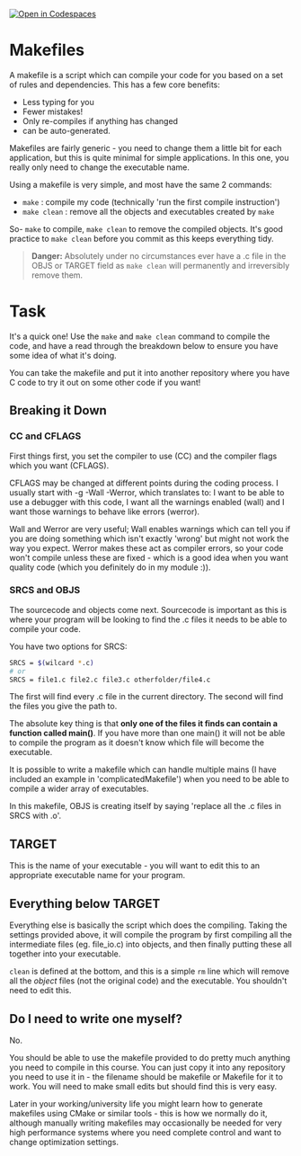 [![Open in Codespaces](https://classroom.github.com/assets/launch-codespace-7f7980b617ed060a017424585567c406b6ee15c891e84e1186181d67ecf80aa0.svg)](https://classroom.github.com/open-in-codespaces?assignment_repo_id=13810711)
# Makefiles

A makefile is a script which can compile your code for you based on a set of rules and dependencies. This has a few core benefits:
- Less typing for you
- Fewer mistakes!
- Only re-compiles if anything has changed
- can be auto-generated.

Makefiles are fairly generic - you need to change them a little bit for each application, but this is quite minimal for simple applications. In this one, you really only need to change the executable name.

Using a makefile is very simple, and most have the same 2 commands:
- `make`       : compile my code (technically 'run the first compile instruction')
- `make clean` : remove all the objects and executables created by `make`

So- `make` to compile, `make clean` to remove the compiled objects. It's good practice to `make clean` before you commit as this keeps everything tidy.

> **Danger:**
> Absolutely under no circumstances ever have a .c file in the OBJS or TARGET field as `make clean` will permanently and irreversibly remove them.

# Task

It's a quick one! Use the `make` and `make clean` command to compile the code, and have a read through the breakdown below to ensure you have some idea of what it's doing.

You can take the makefile and put it into another repository where you have C code to try it out on some other code if you want!

## Breaking it Down

### CC and CFLAGS

First things first, you set the compiler to use (CC) and the compiler flags which you want (CFLAGS).

CFLAGS may be changed at different points during the coding process. I usually start with -g -Wall -Werror, which translates to: I want to be able to use a debugger with this code, I want all the warnings enabled (wall) and I want those warnings to behave like errors (werror).

Wall and Werror are very useful; Wall enables warnings which can tell you if you are doing something which isn't exactly 'wrong' but might not work the way you expect. Werror makes these act as compiler errors, so your code won't compile unless these are fixed - which is a good idea when you want quality code (which you definitely do in my module :)).

### SRCS and OBJS

The sourcecode and objects come next. Sourcecode is important as this is where your program will be looking to find the .c files it needs to be able to compile your code.

You have two options for SRCS:
```bash
SRCS = $(wilcard *.c)
# or
SRCS = file1.c file2.c file3.c otherfolder/file4.c
```
The first will find every .c file in the current directory. The second will find the files you give the path to.

The absolute key thing is that **only one of the files it finds can contain a function called main()**. If you have more than one main() it will not be able to compile the program as it doesn't know which file will become the executable.

It is possible to write a makefile which can handle multiple mains (I have included an example in 'complicatedMakefile') when you need to be able to compile a wider array of executables.

In this makefile, OBJS is creating itself by saying 'replace all the .c files in SRCS with .o'.

## TARGET

This is the name of your executable - you will want to edit this to an appropriate executable name for your program.

## Everything below TARGET

Everything else is basically the script which does the compiling. Taking the settings provided above, it will compile the program by first compiling all the intermediate files (eg. file_io.c) into objects, and then finally putting these all together into your executable.

`clean` is defined at the bottom, and this is a simple `rm` line which will remove all the *object* files (not the original code) and the executable. You shouldn't need to edit this.

## Do I need to write one myself?

No.

You should be able to use the makefile provided to do pretty much anything you need to compile in this course. You can just copy it into any repository you need to use it in - the filename should be makefile or Makefile for it to work. You will need to make small edits but should find this is very easy.

Later in your working/university life you might learn how to generate makefiles using CMake or similar tools - this is how we normally do it, although manually writing makefiles may occasionally be needed for very high performance systems where you need complete control and want to change optimization settings.